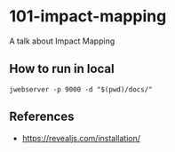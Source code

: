 # 101-impact-mapping

A talk about Impact Mapping

## How to run in local

```
jwebserver -p 9000 -d "$(pwd)/docs/"
```

## References

- https://revealjs.com/installation/

